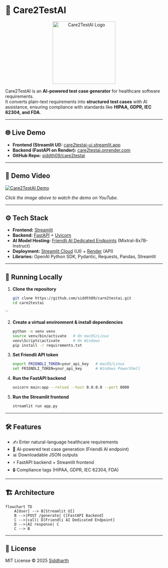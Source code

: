 # 🏥 Care2TestAI  

<p align="center">
  <img src="logo.png" alt="Care2TestAI Logo" width="200"/>
</p>

Care2TestAI is an **AI-powered test case generator** for healthcare software requirements.  
It converts plain-text requirements into **structured test cases** with AI assistance, ensuring compliance with standards like **HIPAA, GDPR, IEC 62304, and FDA**.  

---

## 🌐 Live Demo  

- **Frontend (Streamlit UI):** [care2testai-ui.streamlit.app](https://care2testai-ui.streamlit.app/)  
- **Backend (FastAPI on Render):** [care2testai.onrender.com](https://care2testai.onrender.com)  
- **GitHub Repo:** [siddth09/care2testai](https://github.com/siddth09/care2testai)  

---

## 🎥 Demo Video  

[![Care2TestAI Demo](https://img.youtube.com/vi/gSKWZw28__Y/0.jpg)](https://youtu.be/gSKWZw28__Y)  

_Click the image above to watch the demo on YouTube._  

---

## ⚙️ Tech Stack  

- **Frontend:** [Streamlit](https://streamlit.io/)  
- **Backend:** [FastAPI](https://fastapi.tiangolo.com/) + [Uvicorn](https://www.uvicorn.org/)  
- **AI Model Hosting:** [Friendli AI Dedicated Endpoints](https://friendli.ai) (Mixtral-8x7B-Instruct)  
- **Deployment:** [Streamlit Cloud](https://streamlit.io/cloud) (UI) + [Render](https://render.com/) (API)  
- **Libraries:** OpenAI Python SDK, Pydantic, Requests, Pandas, Streamlit  

---

## 🚀 Running Locally  

1. **Clone the repository**  
   ```bash
   git clone https://github.com/siddth09/care2testai.git
   cd care2testai
``

2. **Create a virtual environment & install dependencies**

   ```bash
   python -m venv venv
   source venv/bin/activate   # On macOS/Linux
   venv\Scripts\activate      # On Windows
   pip install -r requirements.txt
   ```

3. **Set Friendli API token**

   ```bash
   export FRIENDLI_TOKEN=your_api_key   # macOS/Linux
   set FRIENDLI_TOKEN=your_api_key      # Windows PowerShell
   ```

4. **Run the FastAPI backend**

   ```bash
   uvicorn main:app --reload --host 0.0.0.0 --port 8000
   ```

5. **Run the Streamlit frontend**

   ```bash
   streamlit run app.py
   ```

---

## 🛠 Features

* ✍️ Enter natural-language healthcare requirements
* 🤖 AI-powered test case generation (Friendli AI endpoint)
* 📊 Downloadable JSON outputs
* ⚡ FastAPI backend + Streamlit frontend
* 🔒 Compliance tags (HIPAA, GDPR, IEC 62304, FDA)

---

## 🏗 Architecture

```mermaid
flowchart TD
    A[User] --> B[Streamlit UI]
    B -->|POST /generate| C[FastAPI Backend]
    C -->|call| D[Friendli AI Dedicated Endpoint]
    D -->|AI response| C
    C --> B
```

---

## 📜 License

MIT License © 2025 [Siddharth](https://github.com/siddth09)

